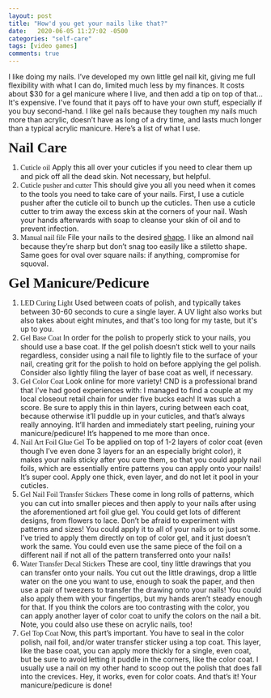 ```yaml
---
layout: post
title: "How'd you get your nails like that?"
date:   2020-06-05 11:27:02 -0500
categories: "self-care"
tags: [video games]
comments: true
---
```

I like doing my nails. I’ve developed my own little gel nail kit, giving me full flexibility with what I can do, limited much less by my finances. It costs about $30 for a gel manicure where I live, and then add a tip on top of that... It's expensive. I've found that it pays off to have your own stuff, especially if you buy second-hand. I like gel nails because they toughen my nails much more than acrylic, doesn’t have as long of a dry time, and lasts much longer than a typical acrylic manicure. Here’s a list of what I use.<!-- more -->

<h1 style="font-family: gentle; margin: auto;">Nail Care</h1>
<ol><li><a style="font-family: gentle; display: initial;" target="_blank">Cuticle oil</a> Apply this all over your cuticles if you need to clear them up and pick off all the dead skin. Not necessary, but helpful.</li>
<li><a style="font-family: gentle; display: initial;" target="_blank">Cuticle pusher and cutter</a> This should give you all you need when it comes to the tools you need to take care of your nails. First, I use a cuticle pusher after the cuticle oil to bunch up the cuticles. Then use a cuticle cutter to trim away the excess skin at the corners of your nail. Wash your hands afterwards with soap to cleanse your skin of oil and to prevent infection.</li>
<li><a style="font-family: gentle; display: initial;" target="_blank">Manual nail file</a> File your nails to the desired <a href="https://www.allure.com/story/popular-nail-shapes" target="_blank">shape</a>. I like an almond nail because they’re sharp but don’t snag too easily like a stiletto shape. Same goes for oval over square nails: if anything, compromise for squoval.</li></ol>
<h1 style="font-family: gentle; margin: auto;">Gel Manicure/Pedicure</h1>
<ol><li><a style="font-family: gentle; display: initial;" target="_blank">LED Curing Light</a> Used between coats of polish, and typically takes between 30-60 seconds to cure a single layer. A UV light also works but also takes about eight minutes, and that's too long for my taste, but it's up to you.</li>
<li><a style="font-family: gentle; display: initial;" target="_blank">Gel Base Coat</a> In order for the polish to properly stick to your nails, you should use a base coat. If the gel polish doesn’t stick well to your nails regardless, consider using a nail file to lightly file to the surface of your nail, creating grit for the polish to hold on before applying the gel polish. Consider also lightly filing the layer of base coat as well, if necessary.</li>
<li><a style="font-family: gentle; display: initial;" target="_blank">Gel Color Coat</a> Look online for more variety! <a target="_blank">CND</a> is a professional brand that I’ve had good experiences with: I managed to find a couple at my local closeout retail chain for under five bucks each! It was such a score. Be sure to apply this in thin layers, curing between each coat, because otherwise it’ll puddle up in your cuticles, and that’s always really annoying. It’ll harden and immediately start peeling, ruining your manicure/pedicure! It’s happened to me more than once.</li>
<li><a style="font-family: gentle; display: initial;" target="_blank">Nail Art Foil Glue Gel</a> To be applied on top of 1-2 layers of color coat (even though I’ve even done 3 layers for an an especially bright color), it makes your nails sticky after you cure them, so that you could apply nail foils, which are essentially entire patterns you can apply onto your nails! It’s super cool. Apply one thick, even layer, and do not let it pool in your cuticles.</li>
<li><a style="font-family: gentle; display: initial;" target="_blank">Gel Nail Foil Transfer Stickers</a> These come in long rolls of patterns, which you can cut into smaller pieces and then apply to your nails after using the aforementioned art foil glue gel. You could get lots of different designs, from flowers to lace. Don’t be afraid to experiment with patterns and sizes! You could apply it to all of your nails or to just some. I’ve tried to apply them directly on top of color gel, and it just doesn’t work the same. You could even use the same piece of the foil on a different nail if not all of the pattern transferred onto your nails!</li>
<li><a style="font-family: gentle; display: initial;" target="_blank">Water Transfer Decal Stickers</a> These are cool, tiny little drawings that you can transfer onto your nails. You cut out the little drawings, drop a little water on the one you want to use, enough to soak the paper, and then use a pair of tweezers to transfer the drawing onto your nails! You could also apply them with your fingertips, but my hands aren’t steady enough for that. If you think the colors are too contrasting with the color, you can apply another layer of color coat to unify the colors on the nail a bit. Note, you could also use these on acrylic nails, too!</li>
<li><a style="font-family: gentle; display: initial;" target="_blank">Gel Top Coat</a> Now, this part’s important. You have to seal in the color polish, nail foil, and/or water transfer sticker using a top coat. This layer, like the base coat, you can apply more thickly for a single, even coat, but be sure to avoid letting it puddle in the corners, like the color coat. I usually use a nail on my other hand to scoop out the polish that does fall into the crevices. Hey, it works, even for color coats. And that’s it! Your manicure/pedicure is done!</li></ol>
